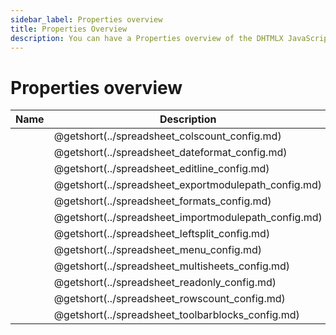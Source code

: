 ```yaml
---
sidebar_label: Properties overview
title: Properties Overview
description: You can have a Properties overview of the DHTMLX JavaScript Spreadsheet library in the documentation. Browse developer guides and API reference, try out code examples and live demos, and download a free 30-day evaluation version of DHTMLX Spreadsheet.
---
```


# Properties overview

| Name                                           | Description                                           |
| ---------------------------------------------- | ----------------------------------------------------- |
| [](../spreadsheet_colscount_config.md)        | @getshort(../spreadsheet_colscount_config.md)        |
| [](../spreadsheet_dateformat_config.md)       | @getshort(../spreadsheet_dateformat_config.md)       |
| [](../spreadsheet_editline_config.md)         | @getshort(../spreadsheet_editline_config.md)         |
| [](../spreadsheet_exportmodulepath_config.md) | @getshort(../spreadsheet_exportmodulepath_config.md) |
| [](../spreadsheet_formats_config.md)          | @getshort(../spreadsheet_formats_config.md)          |
| [](../spreadsheet_importmodulepath_config.md) | @getshort(../spreadsheet_importmodulepath_config.md) |
| [](../spreadsheet_leftsplit_config.md)        | @getshort(../spreadsheet_leftsplit_config.md)        |
| [](../spreadsheet_menu_config.md)             | @getshort(../spreadsheet_menu_config.md)             |
| [](../spreadsheet_multisheets_config.md)      | @getshort(../spreadsheet_multisheets_config.md)      |
| [](../spreadsheet_readonly_config.md)         | @getshort(../spreadsheet_readonly_config.md)         |
| [](../spreadsheet_rowscount_config.md)        | @getshort(../spreadsheet_rowscount_config.md)        |
| [](../spreadsheet_toolbarblocks_config.md)    | @getshort(../spreadsheet_toolbarblocks_config.md)    |

